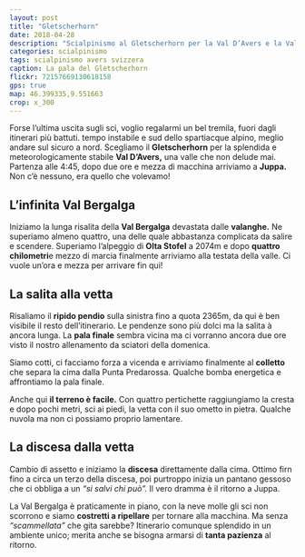 ```yaml
---
layout: post
title: "Gletscherhorn"
date: 2018-04-28
description: "Scialpinismo al Gletscherhorn per la Val D’Avers e la Val Bergalga con partenza da Juppa"
categories: scialpinismo
tags: scialpinismo avers svizzera
caption: La pala del Gletscherhorn
flickr: 72157669130618158
gps: true
map: 46.399335,9.551663
crop: x_300
---
```


Forse l’ultima uscita sugli sci, voglio regalarmi un bel tremila, fuori dagli itinerari più battuti. tempo instabile e sud dello spartiacque alpino, meglio andare sul sicuro a nord. Scegliamo il **Gletscherhorn** per la splendida e meteorologicamente stabile **Val D’Avers,** una valle che non delude mai. Partenza alle 4:45, dopo due ore e mezza di macchina arriviamo a **Juppa.** Non c’è nessuno, era quello che volevamo!

## L’infinita Val Bergalga

Iniziamo la lunga risalita della **Val Bergalga** devastata dalle **valanghe.** Ne superiamo almeno quattro, una delle quale abbastanza complicata da salire e scendere. Superiamo l’alpeggio di **Olta Stofel** a 2074m e dopo **quattro chilometri**e mezzo di marcia finalmente arriviamo alla testata della valle. Ci vuole un’ora e mezza per arrivare fin qui!

## La salita alla vetta

Risaliamo il **ripido pendio** sulla sinistra fino a quota 2365m, da qui è ben visibile il resto dell’itinerario. Le pendenze sono più dolci ma la salita à ancora lunga. La **pala finale** sembra vicina ma ci vorranno ancora due ore visto il nostro allenamento da sciatori della domenica. 

Siamo cotti, ci facciamo forza a vicenda e arriviamo finalmente al **colletto** che separa la cima dalla Punta Predarossa. Qualche bomba energetica e affrontiamo la pala finale.

Anche qui **il terreno è facile.** Con quattro pertichette raggiungiamo la cresta e dopo pochi metri, sci ai piedi, la vetta con il suo ometto in pietra. Qualche nuvola ma non ci possiamo proprio lamentare. 

## La discesa dalla vetta

Cambio di assetto e iniziamo la **discesa** direttamente dalla cima. Ottimo firn fino a circa un terzo della discesa, poi purtroppo inizia un pantano gessoso che ci obbliga a un *“si salvi chi può”.* Il vero dramma è il ritorno a Juppa. 

La Val Bergalga è praticamente in piano, con la neve molle gli sci non scorrono e siamo **costretti a ripellare** per tornare alla macchina. Ma senza *“scammellata”* che gita sarebbe? Itinerario comunque splendido in un ambiente unico; merita anche se bisogna armarsi di **tanta pazienza** al ritorno.